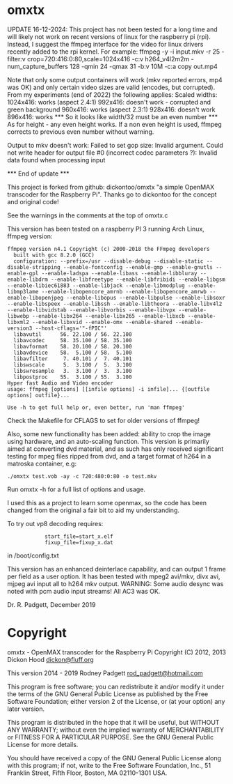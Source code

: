 omxtx
=====
UPDATE 16-12-2024:
This project has not been tested for a long time and will likely not work on recent versions of linux for the raspberry pi (rpi). Instead, I suggest the ffmpeg interface for the video for linux drivers recently added to the rpi kernel. For example:
ffmpeg -y -i input.mkv -r 25 -filter:v crop=720:416:0:80,scale=1024x416 -c:v h264_v4l2m2m -num_capture_buffers 128 -qmin 24 -qmax 31 -b:v 10M -c:a copy out.mp4

Note that only some output containers will work (mkv reported errors, mp4 was OK) and only certain video sizes are valid (encodes, but corrupted). From my experiments (end of 2022) the following applies:
        Scaled widths:
            1024x416: works (aspect 2.4:1)
            992x416:  doesn't work - corrupted and green background
            960x416:  works (aspect 2.3:1)
            928x416: doesn't work
            896x416: works
            *** So it looks like width/32 must be an even number ***
            As for height - any even height works. If a non even height is used, ffmpeg corrects to previous even number without warning.
            
            
Output to mkv doesn't work: Failed to set gop size: Invalid argument. Could not write header for output file #0 (incorrect codec parameters ?): Invalid data found when processing input

*** End of update ***

This project is forked from github: dickontoo/omxtx "a simple OpenMAX transcoder for the Raspberry Pi".
Thanks go to dickontoo for the concept and original code!

See the warnings in the comments at the top of omxtx.c

This version has been tested on a raspberry PI 3 running Arch Linux, ffmpeg version:

```
ffmpeg version n4.1 Copyright (c) 2000-2018 the FFmpeg developers
  built with gcc 8.2.0 (GCC)
  configuration: --prefix=/usr --disable-debug --disable-static --disable-stripping --enable-fontconfig --enable-gmp --enable-gnutls --enable-gpl --enable-ladspa --enable-libass --enable-libbluray --enable-libdrm --enable-libfreetype --enable-libfribidi --enable-libgsm --enable-libiec61883 --enable-libjack --enable-libmodplug --enable-libmp3lame --enable-libopencore_amrnb --enable-libopencore_amrwb --enable-libopenjpeg --enable-libopus --enable-libpulse --enable-libsoxr --enable-libspeex --enable-libssh --enable-libtheora --enable-libv4l2 --enable-libvidstab --enable-libvorbis --enable-libvpx --enable-libwebp --enable-libx264 --enable-libx265 --enable-libxcb --enable-libxml2 --enable-libxvid --enable-omx --enable-shared --enable-version3 --host-cflags='"-fPIC"'
  libavutil      56. 22.100 / 56. 22.100
  libavcodec     58. 35.100 / 58. 35.100
  libavformat    58. 20.100 / 58. 20.100
  libavdevice    58.  5.100 / 58.  5.100
  libavfilter     7. 40.101 /  7. 40.101
  libswscale      5.  3.100 /  5.  3.100
  libswresample   3.  3.100 /  3.  3.100
  libpostproc    55.  3.100 / 55.  3.100
Hyper fast Audio and Video encoder
usage: ffmpeg [options] [[infile options] -i infile]... {[outfile options] outfile}...

Use -h to get full help or, even better, run 'man ffmpeg'

```
Check the Makefile for CFLAGS to set for older versions of ffmpeg!

Also, some new functionality has been added: ability to crop the image using hardware, and an
auto-scaling function. This version is primarily aimed at converting dvd material,
and as such has only received significant testing for mpeg files ripped from dvd, and a target
format of h264 in a matroska container, e.g:

```
./omxtx test.vob -ay -c 720:480:0:80 -o test.mkv
```
Run omxtx -h for a full list of options and usage.

I used this as a project to learn some openmax, so the code has been changed from the original a fair bit to aid
my understanding.

To try out vp8 decoding requires:
```
            start_file=start_x.elf
            fixup_file=fixup_x.dat
```
in /boot/config.txt

This version has an enhanced deinterlace capability, and can output 1 frame per field as a user option.
It has been tested with mpeg2 avi/mkv, divx avi, mjpeg avi input all to h264 mkv output.
WARNING: Some audio desync was noted with pcm audio input streams! All AC3 was OK.

Dr. R. Padgett, December 2019

Copyright
=========

omxtx - OpenMAX transcoder for the Raspberry Pi
Copyright (C) 2012, 2013 Dickon Hood <dickon@fluff.org>

This version 2014 - 2019 Rodney Padgett <rod_padgett@hotmail.com>

This program is free software; you can redistribute it and/or modify
it under the terms of the GNU General Public License as published by
the Free Software Foundation; either version 2 of the License, or
(at your option) any later version.

This program is distributed in the hope that it will be useful,
but WITHOUT ANY WARRANTY; without even the implied warranty of
MERCHANTABILITY or FITNESS FOR A PARTICULAR PURPOSE.  See the
GNU General Public License for more details.

You should have received a copy of the GNU General Public License along
with this program; if not, write to the Free Software Foundation, Inc.,
51 Franklin Street, Fifth Floor, Boston, MA 02110-1301 USA.
